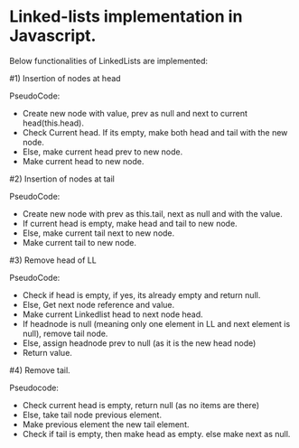 # Linked-lists implementation in Javascript.
Below functionalities of LinkedLists are implemented: 

#1) Insertion of nodes at head

PseudoCode:
- Create new node with value, prev as null and next to current head(this.head).
- Check Current head. If its empty, make both head and tail with the new node.
- Else, make current head prev to new node.
- Make current head to new node.

#2) Insertion of nodes at tail

PseudoCode: 

- Create new node with prev as this.tail, next as null and with the value.
- If current head is empty, make head and tail to new node.
- Else, make current tail next to new node.
- Make current tail to new node.

#3) Remove head of LL

PseudoCode:

- Check if head is empty, if yes, its already empty and return null.
- Else, Get next node reference and value.
- Make current Linkedlist head to next node head.
- If headnode is null (meaning only one element in LL and next element is null), remove tail node.
- Else, assign headnode prev to null (as it is the new head node)
- Return value.

#4) Remove tail.

Pseudocode:

- Check current head is empty, return null (as no items are there)
- Else, take tail node previous element.
- Make previous element the new tail element.
- Check if tail is empty, then make head as empty. else make next as null.
